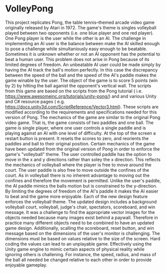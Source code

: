 # VolleyPong
This project replicates Pong, the table tennis–themed arcade video game originally released by Atari in 1972. The game's theme is singles volleyball played between two opponents (i.e. one blue player and one red player). One Pong player is the user while the other is an AI. The challenge in implementing an AI user is the balance between make the AI skilled enough to pose a challenge while simultaniously easy enough to be beatable. Sometimes it is unknown whether or not an AI opponent has the potential to beat a human user. This problem does not arise in Pong because of its limited degrees of freedom. An unbeatable AI user could be made simply by having the AI track the ball's motion perfectly. In this case the discrepancy between the speed of the ball and the speed of the AI's paddle makes the game winable by the user. The object of the game is to score 5 points (win by 2) by hitting the ball aganist the opponent's vertical wall. The scripts from this game are based on the scripts from the Pong tutorial ( i.e. https://www.awesomeinc.org/tutorials/unity-pong/) and and various Unity and C# resource pages ( e.g. https://docs.unity3d.com/ScriptReference/Vector3.html). These scripts are modified according to the requirements and specifications needed for this version of Pong. The mechanics of the game are similar to the original Pong video game. That is, the game consists of two paddles and one ball. The game is single player, where one user controls a single paddle and is playing against an AI with one level of difficulty. At the top of the screen a restart button is present. It resets the scores to zero, and reorients the paddles and ball to their original position. Certain mechanics of the game have been updated from the original version of Pong in order to enforce the game's "volleyball" theme. The user controlled paddle has the option to move in the x and y directions rather than soley the x direction. This reflects the mechanics of volleyball where the player is free to move around the court. The user paddle is also free to move outside the confines of the court. As in volleyball there is no inherent advantage to moving out the confines and therefore the movement is permitted. Unlike the user's paddle, the AI paddle mimics the balls motion but is constrained to the y-direction. By limiting the degrees of freedom of the AI's paddle it makes the AI easier to beat and the game more enjoyable. Each of the new design feature enforces the volleyball theme. The updated design includes a background volleyball court, volleyball, judge's chair, spectators, scoreboard, and win message. It was a challenge to find the appropriate vector images for the objects needed because many images exist behind a paywall. Therefore in practice many different objects need to be combined to have an updated game design. Additionally, scalling the scoreboard, reset button, and win message  based on the dimensions of the user's monitor is challenging. The dimensions must be based on values relative to the size of the screen. Hard coding the values can lead to an unplayable game. Effectively using the Unity game engine to mimic certain aspects of physical reality while ignoring others is challening. For instance, the speed, radius, and mass of the ball all needed be changed relative to each other in order to provide enjoyable gameplay. 





